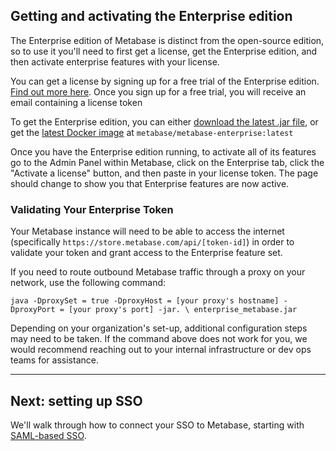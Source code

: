 ## Getting and activating the Enterprise edition

The Enterprise edition of Metabase is distinct from the open-source edition, so to use it you'll need to first get a license, get the Enterprise edition, and then activate enterprise features with your license.

You can get a license by signing up for a free trial of the Enterprise edition. [Find out more here](https://metabase.com/enterprise/). Once you sign up for a free trial, you will receive an email containing a license token

To get the Enterprise edition, you can either [download the latest .jar file](https://downloads.metabase.com/enterprise/latest/metabase.jar), or get the [latest Docker image](https://hub.docker.com/r/metabase/metabase-enterprise/) at `metabase/metabase-enterprise:latest`

Once you have the Enterprise edition running, to activate all of its features go to the Admin Panel within Metabase, click on the Enterprise tab, click the "Activate a license" button, and then paste in your license token. The page should change to show you that Enterprise features are now active.

### Validating Your Enterprise Token

Your Metabase instance will need to be able to access the internet (specifically `https://store.metabase.com/api/[token-id]`) in order to validate your token and grant access to the Enterprise feature set. 

If you need to route outbound Metabase traffic through a proxy on your network, use the following command:

`java -DproxySet = true -DproxyHost = [your proxy's hostname] -DproxyPort = [your proxy's port] -jar. \ enterprise_metabase.jar`

Depending on your organization's set-up, additional configuration steps may need to be taken. If the command above does not work for you, we would recommend reaching out to your internal infrastructure or dev ops teams for assistance.

---

## Next: setting up SSO
We'll walk through how to connect your SSO to Metabase, starting with [SAML-based SSO](authenticating-with-saml.md).

